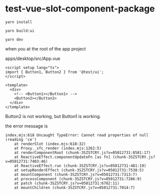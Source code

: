 # test-vue-slot-component-package

```
yarn install

yarn build:ui

yarn dev
```

when you at the root of the app project

apps/desktop/src/App.vue

```
<script setup lang="ts">
import { Button1, Button2 } from '@test/ui';
</script>

<template>
  <div>
    <!-- <Button1></Button1> -->
    <Button2></Button2>
  </div>
</template>
```

Button2 is not working, but Button1 is working.

the error message is

```
index.mjs:618 Uncaught TypeError: Cannot read properties of null (reading 'ce')
    at renderSlot (index.mjs:618:32)
    at Proxy._sfc_render (index.mjs:1262:5)
    at renderComponentRoot (chunk-3SZSTCRY.js?v=05012731:8581:17)
    at ReactiveEffect.componentUpdateFn [as fn] (chunk-3SZSTCRY.js?v=05012731:7403:46)
    at ReactiveEffect.run (chunk-3SZSTCRY.js?v=05012731:481:19)
    at setupRenderEffect (chunk-3SZSTCRY.js?v=05012731:7538:5)
    at mountComponent (chunk-3SZSTCRY.js?v=05012731:7313:7)
    at processComponent (chunk-3SZSTCRY.js?v=05012731:7266:9)
    at patch (chunk-3SZSTCRY.js?v=05012731:6782:11)
    at mountChildren (chunk-3SZSTCRY.js?v=05012731:7014:7)
```